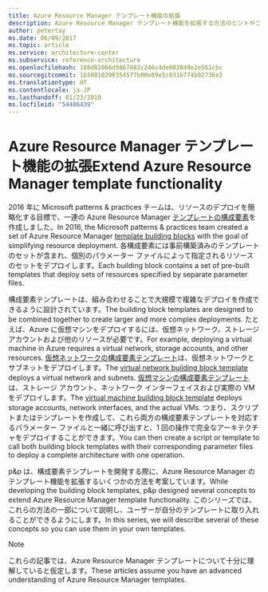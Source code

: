 ```yaml
---
title: Azure Resource Manager テンプレート機能の拡張
description: Azure Resource Manager テンプレート機能を拡張する方法のヒントやコツについて説明します。
author: petertay
ms.date: 06/09/2017
ms.topic: article
ms.service: architecture-center
ms.subservice: reference-architecture
ms.openlocfilehash: 108d82066d9867682c246c4de802849e2e561cbc
ms.sourcegitcommit: 1b50810208354577b00e89e5c031b774b02736e2
ms.translationtype: HT
ms.contentlocale: ja-JP
ms.lasthandoff: 01/23/2019
ms.locfileid: "54486439"
---
```

# <a name="extend-azure-resource-manager-template-functionality"></a><span data-ttu-id="b9721-103">Azure Resource Manager テンプレート機能の拡張</span><span class="sxs-lookup"><span data-stu-id="b9721-103">Extend Azure Resource Manager template functionality</span></span>

<span data-ttu-id="b9721-104">2016 年に Microsoft patterns & practices チームは、リソースのデプロイを簡略化する目標で、一連の Azure Resource Manager [テンプレートの構成要素](https://github.com/mspnp/template-building-blocks/wiki)を作成しました。</span><span class="sxs-lookup"><span data-stu-id="b9721-104">In 2016, the Microsoft patterns & practices team created a set of Azure Resource Manager [template building blocks](https://github.com/mspnp/template-building-blocks/wiki) with the goal of simplifying resource deployment.</span></span> <span data-ttu-id="b9721-105">各構成要素には事前構築済みのテンプレートのセットが含まれ、個別のパラメーター ファイルによって指定されるリソースのセットをデプロイします。</span><span class="sxs-lookup"><span data-stu-id="b9721-105">Each building block contains a set of pre-built templates that deploy sets of resources specified by separate parameter files.</span></span>

<span data-ttu-id="b9721-106">構成要素テンプレートは、組み合わせることで大規模で複雑なデプロイを作成できるように設計されています。</span><span class="sxs-lookup"><span data-stu-id="b9721-106">The building block templates are designed to be combined together to create larger and more complex deployments.</span></span> <span data-ttu-id="b9721-107">たとえば、Azure に仮想マシンをデプロイするには、仮想ネットワーク、ストレージ アカウントおよび他のリソースが必要です。</span><span class="sxs-lookup"><span data-stu-id="b9721-107">For example, deploying a virtual machine in Azure requires a virtual network, storage accounts, and other resources.</span></span> <span data-ttu-id="b9721-108">[仮想ネットワークの構成要素テンプレート](https://github.com/mspnp/template-building-blocks/wiki/VNet-(v1))は、仮想ネットワークとサブネットをデプロイします。</span><span class="sxs-lookup"><span data-stu-id="b9721-108">The [virtual network building block template](https://github.com/mspnp/template-building-blocks/wiki/VNet-(v1)) deploys a virtual network and subnets.</span></span> <span data-ttu-id="b9721-109">[仮想マシンの構成要素テンプレート](https://github.com/mspnp/template-building-blocks/wiki/Windows-and-Linux-VMs-(v1))は、ストレージ アカウント、ネットワーク インターフェイスおよび実際の VM をデプロイします。</span><span class="sxs-lookup"><span data-stu-id="b9721-109">The [virtual machine building block template](https://github.com/mspnp/template-building-blocks/wiki/Windows-and-Linux-VMs-(v1)) deploys storage accounts, network interfaces, and the actual VMs.</span></span> <span data-ttu-id="b9721-110">つまり、スクリプトまたはテンプレートを作成して、これら両方の構成要素テンプレートを対応するパラメーター ファイルと一緒に呼び出すと、1 回の操作で完全なアーキテクチャをデプロイすることができます。</span><span class="sxs-lookup"><span data-stu-id="b9721-110">You can then create a script or template to call both building block templates with their corresponding parameter files to deploy a complete architecture with one operation.</span></span>

<span data-ttu-id="b9721-111">p&p は、構成要素テンプレートを開発する際に、Azure Resource Manager のテンプレート機能を拡張するいくつかの方法を考案しています。</span><span class="sxs-lookup"><span data-stu-id="b9721-111">While developing the building block templates, p&p designed several concepts to extend Azure Resource Manager template functionality.</span></span> <span data-ttu-id="b9721-112">このシリーズでは、これらの方法の一部について説明し、ユーザーが自分のテンプレートに取り入れることができるようにします。</span><span class="sxs-lookup"><span data-stu-id="b9721-112">In this series, we will describe several of these concepts so you can use them in your own templates.</span></span>

> [!NOTE]
> <span data-ttu-id="b9721-113">これらの記事では、Azure Resource Manager テンプレートについて十分に理解していると仮定します。</span><span class="sxs-lookup"><span data-stu-id="b9721-113">These articles assume you have an advanced understanding of Azure Resource Manager templates.</span></span>